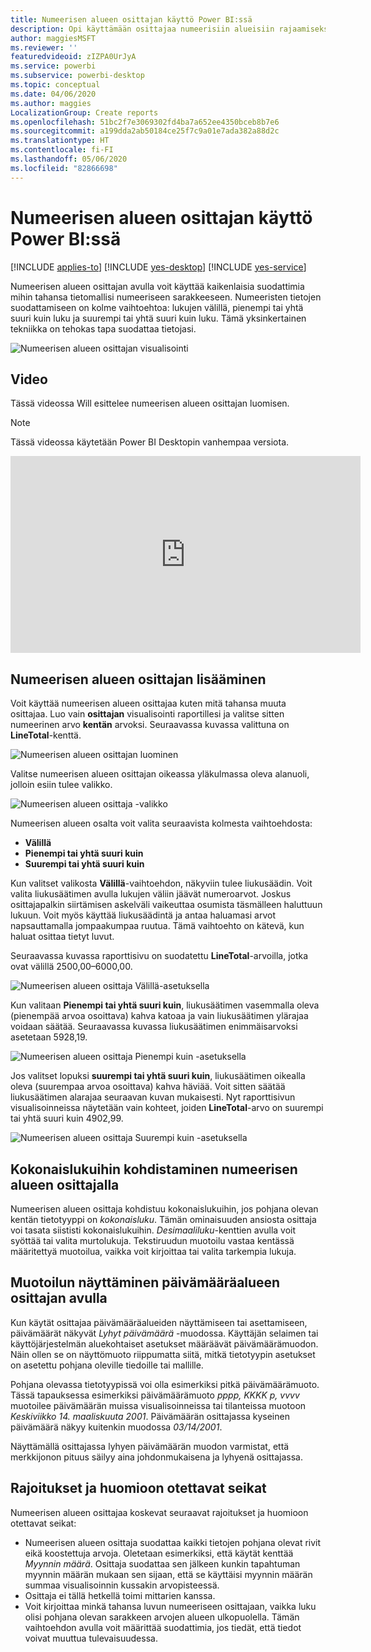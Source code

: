 ```yaml
---
title: Numeerisen alueen osittajan käyttö Power BI:ssä
description: Opi käyttämään osittajaa numeerisiin alueisiin rajaamiseksi Power BI:ssä.
author: maggiesMSFT
ms.reviewer: ''
featuredvideoid: zIZPA0UrJyA
ms.service: powerbi
ms.subservice: powerbi-desktop
ms.topic: conceptual
ms.date: 04/06/2020
ms.author: maggies
LocalizationGroup: Create reports
ms.openlocfilehash: 51bc2f7e3069302fd4ba7a652ee4350bceb8b7e6
ms.sourcegitcommit: a199dda2ab50184ce25f7c9a01e7ada382a88d2c
ms.translationtype: HT
ms.contentlocale: fi-FI
ms.lasthandoff: 05/06/2020
ms.locfileid: "82866698"
---
```

# <a name="use-the-numeric-range-slicer-in-power-bi"></a>Numeerisen alueen osittajan käyttö Power BI:ssä

[!INCLUDE [applies-to](includes/applies-to.md)] [!INCLUDE [yes-desktop](includes/yes-desktop.md)] [!INCLUDE [yes-service](includes/yes-service.md)]

Numeerisen alueen osittajan avulla voit käyttää kaikenlaisia suodattimia mihin tahansa tietomallisi numeeriseen sarakkeeseen. Numeeristen tietojen suodattamiseen on kolme vaihtoehtoa: lukujen välillä, pienempi tai yhtä suuri kuin luku ja suurempi tai yhtä suuri kuin luku. Tämä yksinkertainen tekniikka on tehokas tapa suodattaa tietojasi.

![Numeerisen alueen osittajan visualisointi](media/desktop-slicer-numeric-range/desktop-slicer-numeric-range-0.png)

## <a name="video"></a>Video

Tässä videossa Will esittelee numeerisen alueen osittajan luomisen.

> [!NOTE]
> Tässä videossa käytetään Power BI Desktopin vanhempaa versiota.

<iframe width="560" height="315" src="https://www.youtube.com/embed/zIZPA0UrJyA" frameborder="0" allowfullscreen></iframe> 


## <a name="add-a-numeric-range-slicer"></a>Numeerisen alueen osittajan lisääminen

Voit käyttää numeerisen alueen osittajaa kuten mitä tahansa muuta osittajaa. Luo vain **osittajan** visualisointi raportillesi ja valitse sitten numeerinen arvo **kentän** arvoksi. Seuraavassa kuvassa valittuna on **LineTotal**-kenttä.

![Numeerisen alueen osittajan luominen](media/desktop-slicer-numeric-range/desktop-slicer-numeric-range-1-create.png)

Valitse numeerisen alueen osittajan oikeassa yläkulmassa oleva alanuoli, jolloin esiin tulee valikko.

![Numeerisen alueen osittaja -valikko](media/desktop-slicer-numeric-range/desktop-slicer-numeric-range-2-between.png)

Numeerisen alueen osalta voit valita seuraavista kolmesta vaihtoehdosta:

* **Välillä**
* **Pienempi tai yhtä suuri kuin**
* **Suurempi tai yhtä suuri kuin**

Kun valitset valikosta **Välillä**-vaihtoehdon, näkyviin tulee liukusäädin. Voit valita liukusäätimen avulla lukujen väliin jäävät numeroarvot. Joskus osittajapalkin siirtämisen askelväli vaikeuttaa osumista täsmälleen haluttuun lukuun. Voit myös käyttää liukusäädintä ja antaa haluamasi arvot napsauttamalla jompaakumpaa ruutua. Tämä vaihtoehto on kätevä, kun haluat osittaa tietyt luvut.

Seuraavassa kuvassa raporttisivu on suodatettu **LineTotal**-arvoilla, jotka ovat välillä 2500,00–6000,00.

![Numeerisen alueen osittaja Välillä-asetuksella](media/desktop-slicer-numeric-range/desktop-slicer-numeric-range-3-between-range.png)

Kun valitaan **Pienempi tai yhtä suuri kuin**, liukusäätimen vasemmalla oleva (pienempää arvoa osoittava) kahva katoaa ja vain liukusäätimen ylärajaa voidaan säätää. Seuraavassa kuvassa liukusäätimen enimmäisarvoksi asetetaan 5928,19.

![Numeerisen alueen osittaja Pienempi kuin -asetuksella](media/desktop-slicer-numeric-range/desktop-slicer-numeric-range-4-less-than.png)

Jos valitset lopuksi **suurempi tai yhtä suuri kuin**, liukusäätimen oikealla oleva (suurempaa arvoa osoittava) kahva häviää. Voit sitten säätää liukusäätimen alarajaa seuraavan kuvan mukaisesti. Nyt raporttisivun visualisoinneissa näytetään vain kohteet, joiden **LineTotal**-arvo on suurempi tai yhtä suuri kuin 4902,99.

![Numeerisen alueen osittaja Suurempi kuin -asetuksella](media/desktop-slicer-numeric-range/desktop-slicer-numeric-range-5-greater-than.png)

## <a name="snap-to-whole-numbers-with-the-numeric-range-slicer"></a>Kokonaislukuihin kohdistaminen numeerisen alueen osittajalla

Numeerisen alueen osittaja kohdistuu kokonaislukuihin, jos pohjana olevan kentän tietotyyppi on *kokonaisluku*. Tämän ominaisuuden ansiosta osittaja voi tasata siististi kokonaislukuihin. *Desimaaliluku*-kenttien avulla voit syöttää tai valita murtolukuja. Tekstiruudun muotoilu vastaa kentässä määritettyä muotoilua, vaikka voit kirjoittaa tai valita tarkempia lukuja.

## <a name="display-formatting-with-the-date-range-slicer"></a>Muotoilun näyttäminen päivämääräalueen osittajan avulla

Kun käytät osittajaa päivämääräalueiden näyttämiseen tai asettamiseen, päivämäärät näkyvät *Lyhyt päivämäärä* -muodossa. Käyttäjän selaimen tai käyttöjärjestelmän aluekohtaiset asetukset määräävät päivämäärämuodon. Näin ollen se on näyttömuoto riippumatta siitä, mitkä tietotyypin asetukset on asetettu pohjana oleville tiedoille tai mallille.

Pohjana olevassa tietotyypissä voi olla esimerkiksi pitkä päivämäärämuoto. Tässä tapauksessa esimerkiksi päivämäärämuoto *pppp, KKKK p, vvvv* muotoilee päivämäärän muissa visualisoinneissa tai tilanteissa muotoon *Keskiviikko 14. maaliskuuta 2001*. Päivämäärän osittajassa kyseinen päivämäärä näkyy kuitenkin muodossa *03/14/2001*.

Näyttämällä osittajassa lyhyen päivämäärän muodon varmistat, että merkkijonon pituus säilyy aina johdonmukaisena ja lyhyenä osittajassa.

## <a name="limitations-and-considerations"></a>Rajoitukset ja huomioon otettavat seikat

Numeerisen alueen osittajaa koskevat seuraavat rajoitukset ja huomioon otettavat seikat:

* Numeerisen alueen osittaja suodattaa kaikki tietojen pohjana olevat rivit eikä koostettuja arvoja. Oletetaan esimerkiksi, että käytät kenttää *Myynnin määrä*. Osittaja suodattaa sen jälkeen kunkin tapahtuman myynnin määrän mukaan sen sijaan, että se käyttäisi myynnin määrän summaa visualisoinnin kussakin arvopisteessä.
* Osittaja ei tällä hetkellä toimi mittarien kanssa.
* Voit kirjoittaa minkä tahansa luvun numeeriseen osittajaan, vaikka luku olisi pohjana olevan sarakkeen arvojen alueen ulkopuolella. Tämän vaihtoehdon avulla voit määrittää suodattimia, jos tiedät, että tiedot voivat muuttua tulevaisuudessa.
